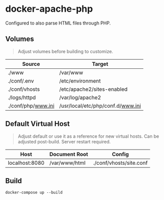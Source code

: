 # docker-apache-php

Configured to also parse HTML files through PHP.

## Volumes

> Adjust volumes before building to customize.

| Source | Target |
| ------ | ------ |
| ./www  | /var/www |
| ./conf/.env  | /etc/environment |
| ./conf/vhosts | /etc/apache2/sites-enabled |
| ./logs/httpd | /var/log/apache2 |
| ./conf/php/www.ini | /usr/local/etc/php/conf.d/www.ini |

## Default Virtual Host

> Adjust default or use it as a reference for new virtual hosts.
> Can be adjusted post-build. Server restart required.

| Host | Document Root | Config |
| ---- | ------------- | ------ |
| localhost:8080 | /var/www/html | ./conf/vhosts/site.conf |

## Build

```console
docker-compose up --build
```
